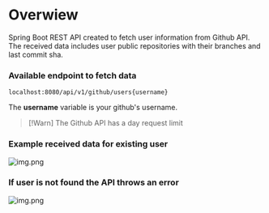 # Overwiew

Spring Boot REST API created to fetch user information from Github API.  
The received data includes user public repositories with their branches and last commit sha.

### Available endpoint to fetch data
```localhost:8080/api/v1/github/users{username}```

The **username** variable is your github's username.  

> [!Warn]
> The Github API has a day request limit


### Example received data for existing user
![img.png](src/main/resources/static/images/img.png)


### If user is not found the API throws an error
![img.png](src/main/resources/static/images/img2.png)
